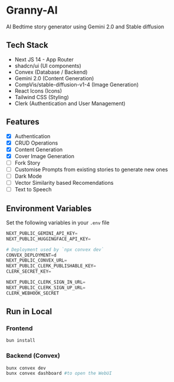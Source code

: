 # Granny-AI

AI Bedtime story generator using Gemini 2.0 and Stable diffusion

## Tech Stack

- Next JS 14 - App Router
- shadcn/ui (UI components)
- Convex (Database / Backend)
- Gemini 2.0 (Content Generation)
- CompVis/stable-diffusion-v1-4 (Image Generation)
- React Icons (Icons)
- Tailwind CSS (Styling)
- Clerk (Authentication and User Management)

## Features

- [x] Authentication
- [x] CRUD Operations
- [x] Content Generation
- [x] Cover Image Generation
- [ ] Fork Story
- [ ] Customise Prompts from existing stories to generate new ones
- [ ] Dark Mode
- [ ] Vector Similarity based Recomendations
- [ ] Text to Speech

## Environment Variables

Set the following variables in your `.env` file

```python
NEXT_PUBLIC_GEMINI_API_KEY=
NEXT_PUBLIC_HUGGINGFACE_API_KEY=

# Deployment used by `npx convex dev`
CONVEX_DEPLOYMENT=d
NEXT_PUBLIC_CONVEX_URL=
NEXT_PUBLIC_CLERK_PUBLISHABLE_KEY=
CLERK_SECRET_KEY=

NEXT_PUBLIC_CLERK_SIGN_IN_URL=
NEXT_PUBLIC_CLERK_SIGN_UP_URL=
CLERK_WEBHOOK_SECRET
```

## Run in Local

### Frontend

```bash
bun install
```

### Backend (Convex)

```bash
bunx convex dev
bunx convex dashboard #to open the WebUI
```